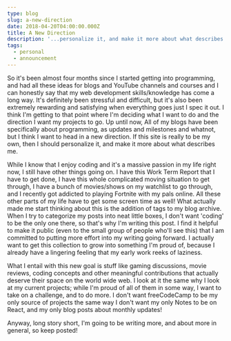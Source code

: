 ```yaml
---
type: blog
slug: a-new-direction
date: 2018-04-20T04:00:00.000Z
title: A New Direction
description: '...personalize it, and make it more about what describes me.'
tags:
  - personal
  - announcement
---
```

So it's been almost four months since I started getting into programming, and had all these ideas for blogs and YouTube channels and courses and I can honestly say that my web development skills/knowledge has come a long way. It's definitely been stressful and difficult, but it's also been extremely rewarding and satisfying when everything goes just I spec it out. I think I'm getting to that point where I'm deciding what I want to do and the direction I want my projects to go. Up until now, All of my blogs have been specifically about programming, as updates and milestones and whatnot, but I think I want to head in a new direction. If this site is really to be my own, then I should personalize it, and make it more about what describes me.

While I know that I enjoy coding and it's a massive passion in my life right now, I still have other things going on. I have this Work Term Report that I have to get done, I have this whole complicated moving situation to get through, I have a bunch of movies/shows on my watchlist to go through, and I recently got addicted to playing Fortnite with my pals online. All these other parts of my life have to get some screen time as well! What actually made me start thinking about this is the addition of tags to my blog archive. When I try to categorize my posts into neat little boxes, I don't want 'coding' to be the only one there, so that's why I'm writing this post. I find it helpful to make it public (even to the small group of people who'll see this) that I am committed to putting more effort into my writing going forward. I actually want to get this collection to grow into something I'm proud of, because I already have a lingering feeling that my early work reeks of laziness.

What I entail with this new goal is stuff like gaming discussions, movie reviews, coding concepts and other meaningful contributions that actually deserve their space on the world wide web. I look at it the same why I look at my current projects; while I'm proud of all of them in some way, I want to take on a challenge, and to do more. I don't want freeCodeCamp to be my only source of projects the same way I don't want my only Notes to be on React, and my only blog posts about monthly updates!

Anyway, long story short, I'm going to be writing more, and about more in general, so keep posted!
